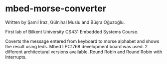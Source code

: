 # mbed-morse-converter

Written by Şamil İraz, Gülnihal Muslu and Büşra Oğuzoğlu.

First lab of Bilkent University CS431 Embedded Systems Course.

Coverts the message entered from keyboard to morse alphabet and shows the result using leds. 
Mbed LPC1768 development board was used. 2 different architectural versions available. Round Robin and Round Robin with Interrupts.
